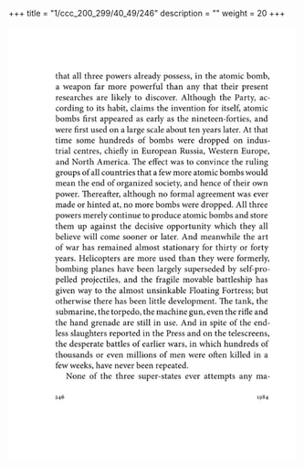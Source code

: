 +++
title = "1/ccc_200_299/40_49/246"
description = ""
weight = 20
+++

<img class="center-fit-jpg" src="/jpg_/out_jpg_1984__246.jpg" ></img>

